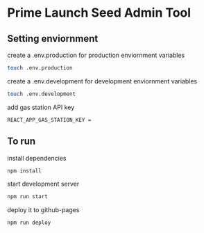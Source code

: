 # Prime Launch Seed Admin Tool

## Setting enviornment

create a .env.production for production enviornment variables
```sh
touch .env.production
```

create a .env.development for development enviornment variables
```sh
touch .env.development
```

add gas station API key
```
REACT_APP_GAS_STATION_KEY = 
```

## To run

install dependencies
```sh
npm install
```

start development server
```sh
npm run start
```

deploy it to github-pages
```sh
npm run deploy
```
